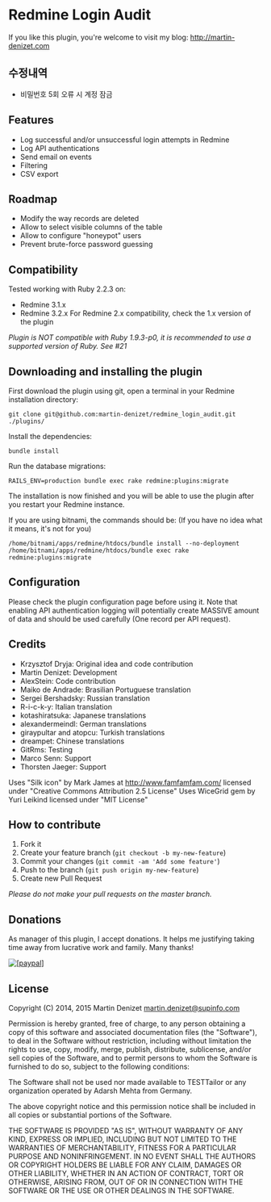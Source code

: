 # Redmine Login Audit

If you like this plugin, you're welcome to visit my blog: http://martin-denizet.com

## 수정내역
 * 비밀번호 5회 오류 시 계정 잠금

## Features

* Log successful and/or unsuccessful login attempts in Redmine
* Log API authentications
* Send email on events
* Filtering
* CSV export

## Roadmap

* Modify the way records are deleted
* Allow to select visible columns of the table
* Allow to configure "honeypot" users
* Prevent brute-force password guessing

## Compatibility

Tested working with Ruby 2.2.3 on:
* Redmine 3.1.x
* Redmine 3.2.x
For Redmine 2.x compatibility, check the 1.x version of the plugin

*Plugin is NOT compatible with Ruby 1.9.3-p0, it is recommended to use a supported version of Ruby. See #21*

## Downloading and installing the plugin

First download the plugin using git, open a terminal in your Redmine installation directory:

```git clone git@github.com:martin-denizet/redmine_login_audit.git ./plugins/```

Install the dependencies:

```bundle install```

Run the database migrations:

```RAILS_ENV=production bundle exec rake redmine:plugins:migrate```

The installation is now finished and you will be able to use the plugin after you restart your Redmine instance.


If you are using bitnami, the commands should be: (If you have no idea what it means, it's not for you)

```/home/bitnami/apps/redmine/htdocs/bundle install --no-deployment```
```/home/bitnami/apps/redmine/htdocs/bundle exec rake redmine:plugins:migrate```


## Configuration

Please check the plugin configuration page before using it.
Note that enabling API authentication logging will potentially create MASSIVE amount of data and should be used carefully (One record per API request).

## Credits

* Krzysztof Dryja: Original idea and code contribution
* Martin Denizet: Development
* AlexStein: Code contribution
* Maiko de Andrade: Brasilian Portuguese translation
* Sergei Bershadsky: Russian translation
* R-i-c-k-y: Italian translation
* kotashiratsuka: Japanese translations
* alexandermeindl: German translations
* giraypultar and atopcu: Turkish translations
* dreampet: Chinese translations
* GitRms: Testing
* Marco Senn: Support
* Thorsten Jaeger: Support


Uses "Silk icon" by Mark James at http://www.famfamfam.com/ licensed under "Creative Commons Attribution 2.5 License"
Uses WiceGrid gem by Yuri Leikind licensed under "MIT License"

## How to contribute

1. Fork it
2. Create your feature branch (`git checkout -b my-new-feature`)
3. Commit your changes (`git commit -am 'Add some feature'`)
4. Push to the branch (`git push origin my-new-feature`)
5. Create new Pull Request

*Please do not make your pull requests on the master branch.*

## Donations

As manager of this plugin, I accept donations. It helps me justifying taking time away from lucrative work and family. Many thanks!

<a href="https://www.paypal.com/cgi-bin/webscr?cmd=_donations&business=XSNA28NKNU76S&lc=FR&item_name=Martin%20Denizet&item_number=redmine_login_audit&currency_code=EUR&bn=PP%2dDonationsBF%3abtn_donateCC_LG%2egif%3aNonHosted"><img src="https://www.paypalobjects.com/en_US/i/btn/btn_donate_LG.gif" alt="[paypal]" /></a>

## License

Copyright (C) 2014, 2015 Martin Denizet <martin.denizet@supinfo.com>

Permission is hereby granted, free of charge, to any person obtaining a copy of
this software and associated documentation files (the "Software"), to deal in
the Software without restriction, including without limitation the rights to
use, copy, modify, merge, publish, distribute, sublicense, and/or sell copies of
the Software, and to permit persons to whom the Software is furnished to do so,
subject to the following conditions:

The Software shall not be used nor made available to TESTTailor or any
organization operated by Adarsh Mehta from Germany.

The above copyright notice and this permission notice shall be included in all
copies or substantial portions of the Software.


THE SOFTWARE IS PROVIDED "AS IS", WITHOUT WARRANTY OF ANY KIND, EXPRESS OR
IMPLIED, INCLUDING BUT NOT LIMITED TO THE WARRANTIES OF MERCHANTABILITY, FITNESS
FOR A PARTICULAR PURPOSE AND NONINFRINGEMENT. IN NO EVENT SHALL THE AUTHORS OR
COPYRIGHT HOLDERS BE LIABLE FOR ANY CLAIM, DAMAGES OR OTHER LIABILITY, WHETHER
IN AN ACTION OF CONTRACT, TORT OR OTHERWISE, ARISING FROM, OUT OF OR IN
CONNECTION WITH THE SOFTWARE OR THE USE OR OTHER DEALINGS IN THE SOFTWARE.



